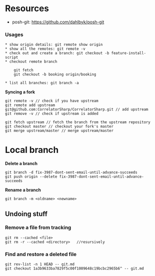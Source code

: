 # Resources

* posh-git: https://github.com/dahlbyk/posh-git


### Usages

    * show origin details: git remote show origin
    * show all the remotes: git remote -v
    * check out and create a branch: git checkout -b feature-install-script
    * checkout remote branch

        git fetch
        git checkout -b booking origin/booking

    * list all branches: git branch -a

**Syncing a fork**
```
git remote -v // check if you have upstream
git remote add upstream git@github.com:CorrelatorSharp/CorrelatorSharp.git // add upstream
git remove -v // check if upstream is added

git fetch upstream // fetch the branch from the upstream repository
git checkout master // checkout your fork's master
git merge upstream/master // merge upstream/master
```

# Local branch

**Delete a branch**
```
git branch -d fix-3987-dont-sent-email-until-advance-succeeds
git push origin --delete fix-3987-dont-sent-email-until-advance-succeeds
```

**Rename a branch**
```
git branch -m <oldname> <newname>
```

## Undoing stuff

### Remove a file from tracking

    git rm --cached <file>
    git rm -r --cached <directory>   //resursively

### Find and restore a deleted file

    git rev-list -n 1 HEAD -- git.md
    git checkout 1a3b9633ba7829f5c00f1009648c19bcbc2965b6^ -- git.md
